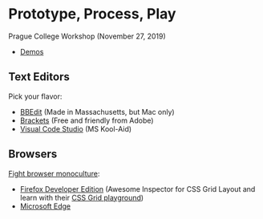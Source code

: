 # Prototype, Process, Play

Prague College Workshop (November 27, 2019)

- [Demos](/demos/)

## Text Editors

Pick your flavor:

- [BBEdit](http://www.barebones.com/products/bbedit/) (Made in Massachusetts, but Mac only)
- [Brackets](http://brackets.io) (Free and friendly from Adobe)
- [Visual Code Studio](https://code.visualstudio.com) (MS Kool-Aid)

## Browsers

[Fight browser monoculture](https://adrianroselli.com/2018/12/stepping-back-from-the-edge.html):

- [Firefox Developer Edition](https://www.mozilla.org/en-US/firefox/developer/) (Awesome Inspector for CSS Grid Layout and learn with their [CSS Grid playground](https://mozilladevelopers.github.io/playground/css-grid/))
- [Microsoft Edge](https://www.microsoftedgeinsider.com/en-us/download/)
